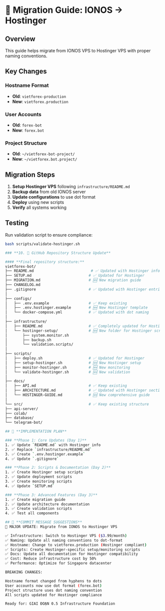 # 🔄 Migration Guide: IONOS → Hostinger

## Overview
This guide helps migrate from IONOS VPS to Hostinger VPS with proper naming conventions.

## Key Changes

### Hostname Format
- **Old**: `vietforex-production` 
- **New**: `vietforex.production`

### User Accounts  
- **Old**: `forex-bot`
- **New**: `forex.bot`

### Project Structure
- **Old**: `~/vietforex-bot-project/`
- **New**: `~/vietforex.bot.project/`

## Migration Steps

1. **Setup Hostinger VPS** following `infrastructure/README.md`
2. **Backup data** from old IONOS server
3. **Update configurations** to use dot format
4. **Deploy** using new scripts
5. **Verify** all systems working

## Testing
Run validation script to ensure compliance:
```bash
bash scripts/validate-hostinger.sh

### **10. 🎯 GitHub Repository Structure Update**

#### **Final repository structure:**
vietforex-bot/
├── README.md                          # ✅ Updated with Hostinger info
├── SETUP.md                          # ✅ Updated for Hostinger
├── MIGRATION.md                      # 🆕 New migration guide
├── CHANGELOG.md
├── .gitignore                        # ✅ Updated with Hostinger entries
│
├── configs/
│   ├── .env.example                  # ✅ Keep existing
│   ├── .env.hostinger.example        # 🆕 New Hostinger template
│   └── docker-compose.yml            # ✅ Updated with dot naming
│
├── infrastructure/
│   ├── README.md                     # ✅ Completely updated for Hostinger
│   └── hostinger-setup/              # 🆕 New folder for Hostinger scripts
│       ├── system.monitor.sh
│       ├── backup.sh
│       └── validation.scripts/
│
├── scripts/
│   ├── deploy.sh                     # ✅ Updated for Hostinger
│   ├── setup-hostinger.sh            # 🆕 New Hostinger setup
│   ├── monitor-hostinger.sh          # 🆕 New monitoring
│   └── validate-hostinger.sh         # 🆕 New validation
│
├── docs/
│   ├── API.md                        # ✅ Keep existing
│   ├── ARCHITECTURE.md               # ✅ Updated with Hostinger section
│   └── HOSTINGER-GUIDE.md            # 🆕 New comprehensive guide
│
└── src/                              # ✅ Keep existing structure
├── api-server/
├── colab/
├── database/
└── telegram-bot/

## 🚀 **IMPLEMENTATION PLAN**

### **Phase 1: Core Updates (Day 1)**
1. ✅ Update `README.md` with Hostinger info
2. ✅ Replace `infrastructure/README.md` 
3. ✅ Create `.env.hostinger.example`
4. ✅ Update `.gitignore`

### **Phase 2: Scripts & Documentation (Day 2)**
1. ✅ Create Hostinger setup scripts
2. ✅ Update deployment scripts
3. ✅ Create monitoring scripts
4. ✅ Update `SETUP.md`

### **Phase 3: Advanced Features (Day 3)**
1. ✅ Create migration guide
2. ✅ Update architecture documentation
3. ✅ Create validation scripts
4. ✅ Test all components

## 🎯 **COMMIT MESSAGE SUGGESTIONS**
🎯 MAJOR UPDATE: Migrate from IONOS to Hostinger VPS

✅ Infrastructure: Switch to Hostinger VPS ($3.99/month)
✅ Naming: Update all naming conventions to dot-format
✅ Hostname: Change to vietforex.production (Hostinger compliant)
✅ Scripts: Create Hostinger-specific setup/monitoring scripts
✅ Docs: Update all documentation for Hostinger compatibility
✅ Cost: Reduce infrastructure cost by 50%
✅ Performance: Optimize for Singapore datacenter

BREAKING CHANGES:

Hostname format changed from hyphens to dots
User accounts now use dot format (forex.bot)
Project structure uses dot naming convention
All scripts updated for Hostinger compliance

Ready for: GIAI ĐOẠN 0.5 Infrastructure Foundation
